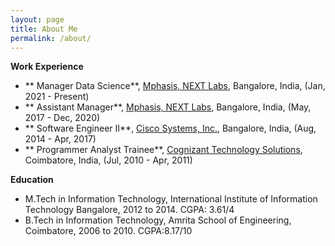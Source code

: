 ```yaml
---
layout: page
title: About Me
permalink: /about/
---
```


**Work Experience**
- ** Manager Data Science**, [Mphasis, NEXT Labs](https://www.mphasis.com/home/innovation/nextlabs.html), Bangalore, India, (Jan, 2021 - Present)
- ** Assistant Manager**, [Mphasis, NEXT Labs](https://www.mphasis.com/home/innovation/nextlabs.html), Bangalore, India, (May, 2017 - Dec, 2020)
- ** Software Engineer II**, [Cisco Systems, Inc.](https://www.cisco.com/c/en_in/index.html), Bangalore, India, (Aug, 2014 - Apr, 2017)
- ** Programmer Analyst Trainee**, [Cognizant Technology Solutions](https://www.cognizant.com/in/en), Coimbatore, India, (Jul, 2010 - Apr, 2011)


**Education**
- M.Tech in Information Technology, International Institute of Information Technology Bangalore, 2012 to 2014. CGPA: 3.61/4
- B.Tech in Information Technology, Amrita School of Engineering, Coimbatore, 2006 to 2010. CGPA:8.17/10


